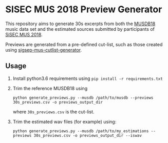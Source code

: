 # SISEC MUS 2018 Preview Generator

This repository aims to generate 30s excerpts from both the
[MUSDB18](https://sigsep.github.io/musdb.html) music data set and the estimated
sources submitted by participants of [SiSEC MUS 2018](https://sisec.inria.fr/).

Previews are generated from a pre-defined cut-list, such as those created using
[sigsep-mus-cutlist-generator](https://github.com/sigsep/sigsep-mus-cutlist-generator).

## Usage

1. Install python3.6 requirements using `pip install -r requirements.txt`

2. Trim the reference MUSDB18 using
    ```
    python generate_previews.py --musdb /path/to/musdb --previews 30s_previews.csv -o previews_output_dir
    ```
    where `30s_previews.csv` is the cut-list.

3. Trim the estimated wav files (for example) using:
    ```
    python generate_previews.py --musdb /path/to/my_estimations --previews 30s_previews.csv -o previews_output_dir --iswav
    ```

